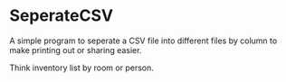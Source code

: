 # SeperateCSV
A simple program to seperate a CSV file into different files by column to make
printing out or sharing easier.

Think inventory list by room or person.
